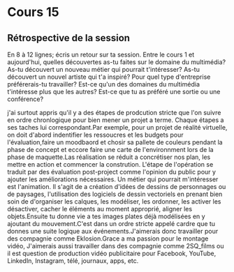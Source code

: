# Cours 15
## Rétrospective de la session

En 8 à 12 lignes; écris un retour sur ta session. Entre le cours 1 et aujourd'hui, quelles découvertes as-tu faites sur le domaine du multimédia? As-tu découvert un nouveau métier qui pourrait t'intéresser? As-tu découvert un nouvel artiste qui t'a inspiré? Pour quel type d'entreprise préférerais-tu travailler? Est-ce qu'un des domaines du multimédia t'intéresse plus que les autres? Est-ce que tu as préféré une sortie ou une conférence? 

j'ai surtout appris qu'il y a des étapes de prodcution stricte que l'on suivre en ordre chronlogique pour bien mener un projet a terme. Chaque étapes a ses taches lui correspondant.Par exemple, pour un projet de réalité virtuelle, on doit d'abord indentifier les ressoucres et les budgets pour l'évaluation,faire un moodbaord et chosir sa pallete de couleurs pendant la phase de concept et eccore faire une carte de l'environnment lors de la phase de maquette.Las réalisation se réduit a concrétiser nos plan, les mettre en action et commencer la constrution. L'étape de l'opération se traduit par des évaluation post-project comme l'opinion du public pour y ajouter les améliorations nécessaires. Un métier qui pourrait m'intéresser est l'animation. Il s'agit de a création d'idées de  dessins de personnages ou de paysages, l'utilisation des logiciels de dessin vectoriels en prenant bien soin de  d'organiser les calques, les modéliser, les ordonner, les activer les désactiver, cacher le éléments au moment approprié, aligner les objets.Ensuite tu donne vie a tes images plates déjà modélisées en y ajoutant du mouvement.C'est dans un ordre stricte appelé cardre que tu donnes une suite logique aux événements.J'aimerais donc travailler pour des compagnie comme Eklosion.Grace a ma passion pour le montage vidéo, J'aimerais aussi travailler dans des compagnie comme 2SQ_films ou il est question de production vidéo publicitaire pour Facebook, YouTube, LinkedIn, Instagram, télé, journaux, apps, etc.
